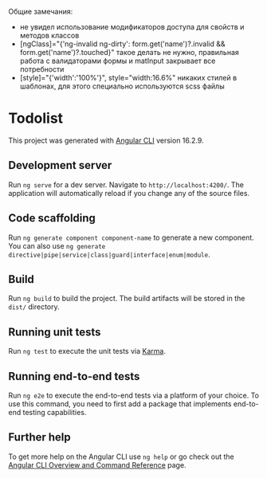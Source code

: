 Общие замечания:

- не увидел использование модификаторов доступа для свойств и методов классов
- [ngClass]="{'ng-invalid ng-dirty': form.get('name')?.invalid && form.get('name')?.touched}" такое делать не нужно, правильная работа с валидаторами формы и matInput закрывает все потребности
- [style]="{'width':'100%'}", style="width:16.6%" никаких стилей в шаблонах, для этого специально используются scss файлы

# Todolist

This project was generated with [Angular CLI](https://github.com/angular/angular-cli) version 16.2.9.

## Development server

Run `ng serve` for a dev server. Navigate to `http://localhost:4200/`. The application will automatically reload if you change any of the source files.

## Code scaffolding

Run `ng generate component component-name` to generate a new component. You can also use `ng generate directive|pipe|service|class|guard|interface|enum|module`.

## Build

Run `ng build` to build the project. The build artifacts will be stored in the `dist/` directory.

## Running unit tests

Run `ng test` to execute the unit tests via [Karma](https://karma-runner.github.io).

## Running end-to-end tests

Run `ng e2e` to execute the end-to-end tests via a platform of your choice. To use this command, you need to first add a package that implements end-to-end testing capabilities.

## Further help

To get more help on the Angular CLI use `ng help` or go check out the [Angular CLI Overview and Command Reference](https://angular.io/cli) page.
